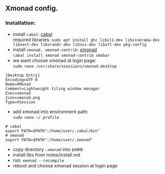 ## Xmonad config.

### Installation:
* install ```cabal```: [cabal](https://www.haskell.org/cabal)<br>
required libraries: ```sudo apt install ghc libx11-dev libxinerama-dev libxext-dev libxrandr-dev libxss-dev libxft-dev pkg-config```
* install ```xmonad, xmonad-contrib```: [xmonad](https://xmonad.org/intro.html)<br>
```cabal install xmonad xmonad-contrib xmobar```
* we want choose xmonad at login page:<br>
```sudo nano /usr/share/xsessions/xmonad.desktop```
```
[Desktop Entry]
Encoding=UTF-8
Name=XMonad
Comment=Lightweight tiling window manager
Exec=xmonad
Icon=xmonad.png
Type=XSession
```
* add xmonad into environment path:<br>
```sudo nano ~/.profile```
```
# cabal
export PATH=$PATH":/home/user/.cabal/bin"
# xmonad
export PATH=$PATH":/home/user/.xmonad"
```
* copy directory ```.xmonad``` into ```$HOME```
* install libs from notes/install.md
* run: ```xmonad --recompile```
* reboot and choose xmonad session at login page

